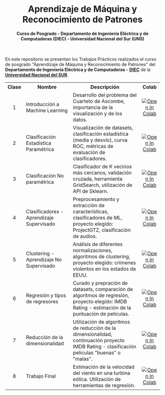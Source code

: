 <div align='center'>
	<h1> Aprendizaje de Máquina y Reconocimiento de Patrones </h1>
</div>

<div align='center'>
	<h4>
		Curso de Posgrado - Departamento de Ingeniería Eléctrica y de Computadoras (DIEC) - Universidad Nacional del Sur (UNS)
	</h4>
</div>

<br>

En este repositorio se presentan los Trabajos Prácticos realizados el curso de posgrado "Aprendizaje de Máquina y Reconocimiento de Patrones" del **Departamento de Ingeniería Eléctrica y de Computadoras -** [**DIEC**](https://www.diec.uns.edu.ar/) de la [**Universidad Nacional del SUR**](https://uns.edu.ar/). 

<table>
	<tr>
		<th>Clase</th>
		<th>Nombre</th>
		<th>Descripción</th>
		<th>Colab</th>
	</tr>
	<tr>
		<td align="center">1</td>
		<td>Introducción a Machine Learning</td>
		<td>Desarrollo del problema del Cuarteto de Ascombe, importancia de la visualización y de los datos.</td>
		<td align="center">
			<a href="https://colab.research.google.com/github/saavedramarcosdavid/Aprendizaje-de-Maquina/blob/main/Clase1/Clase_1_Cuarteto_de_Ascombe.ipynb">
			<img src="https://colab.research.google.com/assets/colab-badge.svg" alt="Open In Colab">
			</a>
		</td>
	</tr>
	<tr>
		<td align="center">2</td>
		<td>Clasificación Estadística Paramétrica</td>
		<td>Visualización de datasets, clasificación estadística (media y desvío), curva ROC, métricas de evaluación de clasificadores.</td>
		<td align="center">
			<a href="https://colab.research.google.com/github/saavedramarcosdavid/Aprendizaje-de-Maquina/blob/main/Clase2/Clase_2_Clasificaci%C3%B3n_Estad%C3%ADstica_param%C3%A9trica.ipynb">
			<img src="https://colab.research.google.com/assets/colab-badge.svg" alt="Open In Colab">
			</a>
		</td>
	</tr>
	<tr>
		<td align="center">3</td>
		<td>Clasificación No paramétrica</td>
		<td>Clasificador de K vecinos más cercanos, validación cruzada, herramienta GridSearch, utilización de API de Sklearn.</td>
		<td align="center">
			<a href="https://colab.research.google.com/github/saavedramarcosdavid/Aprendizaje-de-Maquina/blob/main/Clase3/Clase_3_Clasificaci%C3%B3n_no_param%C3%A9trica.ipynb">
			<img src="https://colab.research.google.com/assets/colab-badge.svg" alt="Open In Colab">
			</a>
		</td>
	</tr>
	<tr>
		<td align="center">4</td>
		<td>Clasificadores - Aprendizaje Supervisado</td>
		<td>Preprocesamiento y extracción de características, clasificadores de ML, proyecto elegido: ProjectGTZ, clasificación de audios.</td>
		<td align="center">
			<a href="https://colab.research.google.com/github/saavedramarcosdavid/Aprendizaje-de-Maquina/blob/main/Clase4/Clase_4_Clasificadores.ipynb">
			<img src="https://colab.research.google.com/assets/colab-badge.svg" alt="Open In Colab">
			</a>
		</td>
	</tr>
	<tr>
		<td align="center">5</td>
		<td>Clustering - Aprendizaje No Supervisado</td>
		<td>Análisis de diferentes normalizaciones, algoritmos de clustering, proyecto elegido: crímenes violentos en los estados de EEUU.</td>
		<td align="center">
			<a href="https://colab.research.google.com/github/saavedramarcosdavid/Aprendizaje-de-Maquina/blob/main/Clase5/Clase_5_Clustering.ipynb">
			<img src="https://colab.research.google.com/assets/colab-badge.svg" alt="Open In Colab">
			</a>
		</td>
	</tr>
	<tr>
		<td align="center">6</td>
		<td>Regresión y tipos de regresores</td>
		<td>Curado y prepración de datasets, comparación de algoritmos de regresión, proyecto elegido: IMDB Rating - estimación de la puntuación de peliculas. </td>
		<td align="center">
			<a href="https://colab.research.google.com/github/saavedramarcosdavid/Aprendizaje-de-Maquina/blob/main/Clase6/Clase_6_Regresion.ipynb">
			<img src="https://colab.research.google.com/assets/colab-badge.svg" alt="Open In Colab">
			</a>
		</td>
	</tr>
	<tr>
		<td align="center">7</td>
		<td>Reducción de la dimensionalidad</td>
		<td>Utilización de algoritmos de reducción de la dimensionalidad, continuación proyecto IMDB Rating - clasificación peliculas "buenas" o "malas".</td>
		<td align="center">
			<a href="https://colab.research.google.com/github/saavedramarcosdavid/Aprendizaje-de-Maquina/blob/main/Clase7/Clase_7_Reduccion_de_Dimensionalidad.ipynb">
			<img src="https://colab.research.google.com/assets/colab-badge.svg" alt="Open In Colab">
			</a>
		</td>
	</tr>
	<tr>
		<td align="center">8</td>
		<td>Trabajo Final</td>
		<td>Estimación de la velocidad del viento en una turbina eólica.
Utilización de herramientas de regresión.</td>
		<td align="center">
			<a href="https://colab.research.google.com/github/saavedramarcosdavid/Aprendizaje-de-Maquina/blob/main/Trabajo%20final/Trabajo_Final_Aprendizaje_de_m%C3%A1quina.ipynb">
			<img src="https://colab.research.google.com/assets/colab-badge.svg" alt="Open In Colab">
			</a>
		</td>
	</tr>
</table>
